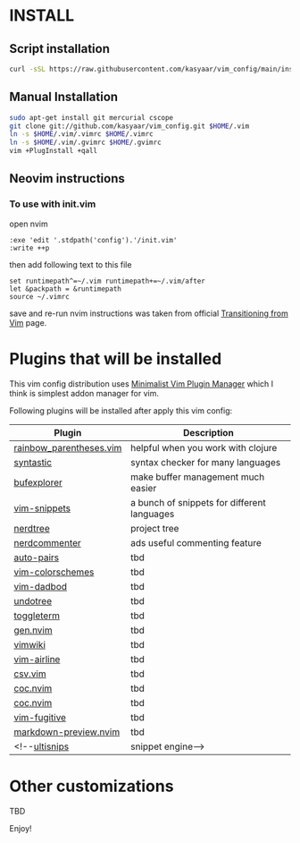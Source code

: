 # INSTALL
## Script installation
```sh
curl -sSL https://raw.githubusercontent.com/kasyaar/vim_config/main/install.sh | sh
```
## Manual Installation 
```sh
sudo apt-get install git mercurial cscope
git clone git://github.com/kasyaar/vim_config.git $HOME/.vim
ln -s $HOME/.vim/.vimrc $HOME/.vimrc
ln -s $HOME/.vim/.gvimrc $HOME/.gvimrc
vim +PlugInstall +qall
```
## Neovim instructions

### To use with init.vim
open nvim
```
:exe 'edit '.stdpath('config').'/init.vim'
:write ++p
```
then add following text to this file
```
set runtimepath^=~/.vim runtimepath+=~/.vim/after
let &packpath = &runtimepath
source ~/.vimrc
```
save and re-run nvim
instructions was taken from official [Transitioning from Vim](https://neovim.io/doc/user/nvim.html#nvim) page.

# Plugins that will be installed

This vim config distribution uses [Minimalist Vim Plugin Manager](https://github.com/junegunn/vim-plug) which I think is
simplest addon manager for vim.

Following plugins will be installed after apply this vim config:

| Plugin                                                                    | Description                                 |
|---------------------------------------------------------------------------|---------------------------------------------|
| [rainbow_parentheses.vim](http://github.com/kien/rainbow_parentheses.vim) | helpful when you work with clojure          |
| [syntastic](http://github.com/kasyaar/syntastic)                          | syntax checker for many languages           |
| [bufexplorer](https://github.com/jlanzarotta/bufexplorer)                 | make buffer management much easier          |
| [vim-snippets](http://github.com/honza/vim-snippets)                      | a bunch of snippets for different languages |
| [nerdtree](http://github.com/scrooloose/nerdtree)                         | project tree                                |
| [nerdcommenter](http://github.com/scrooloose/nerdcommenter)               | ads useful commenting feature               |
| [auto-pairs]()                                                            | tbd                                         |
| [vim-colorschemes]()                                                      | tbd                                         |
| [vim-dadbod]()                                                            | tbd                                         |
| [undotree]()                                                              | tbd                                         |
| [toggleterm]()                                                            | tbd                                         |
| [gen.nvim]()                                                              | tbd                                         |
| [vimwiki]()                                                               | tbd                                         |
| [vim-airline]()                                                           | tbd                                         |
| [csv.vim]()                                                               | tbd                                         |
| [coc.nvim]()                                                              | tbd                                         |
| [coc.nvim]()                                                              | tbd                                         |
| [vim-fugitive]()                                                          | tbd                                         |
| [markdown-preview.nvim]()                                                 | tbd                                         |
<!--[ultisnips](http://github.com/SirVer/ultisnips)| snippet engine-->

# Other customizations
 TBD

Enjoy!
